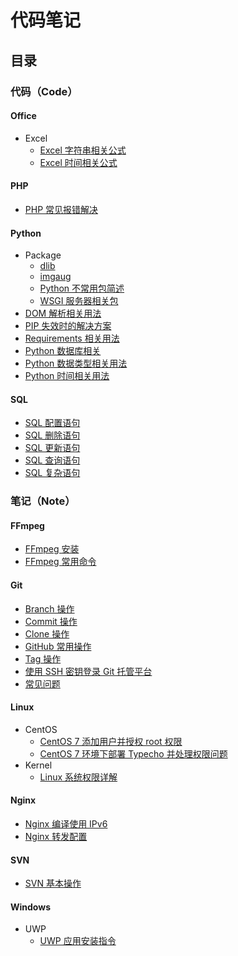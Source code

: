 # 代码笔记


## 目录

### 代码（Code）

#### Office
- Excel
  - [Excel 字符串相关公式](Code/Office/Excel/Excel公式：字符串)
  - [Excel 时间相关公式](Code/Office/Excel/Excel公式：时间)

#### PHP
- [PHP 常见报错解决](Code/PHP/PHP常见报错解决)

#### Python
- Package
  - [dlib](Code/Python/Package/dlib)
  - [imgaug](Code/Python/Package/imgaug)
  - [Python 不常用包简述](Code/Python/Package/summary)
  - [WSGI 服务器相关包](Code/Python/Package/wsgi)
- [DOM 解析相关用法](Code/Python/DOM解析相关)
- [PIP 失效时的解决方案](Code/Python/pip失效解决)
- [Requirements 相关用法](Code/Python/requirements相关)
- [Python 数据库相关](Code/Python/数据库相关)
- [Python 数据类型相关用法](Code/Python/数据类型相关)
- [Python 时间相关用法](Code/Python/时间相关)

#### SQL
- [SQL 配置语句](Code/SQL/SQL配置语句)
- [SQL 删除语句](Code/SQL/SQL删除语句)
- [SQL 更新语句](Code/SQL/SQL更新语句)
- [SQL 查询语句](Code/SQL/SQL查询语句)
- [SQL 复杂语句](Code/SQL/SQL复杂语句)

### 笔记（Note）

#### FFmpeg
- [FFmpeg 安装](Note/FFmpeg/FFmpeg安装方法)
- [FFmpeg 常用命令](Note/FFmpeg/FFmpeg常用命令)

#### Git
- [Branch 操作](Note/Git/Branch操作)
- [Commit 操作](Note/Git/Commit操作)
- [Clone 操作](Note/Git/Clone)
- [GitHub 常用操作](Note/Git/GitHub常用操作)
- [Tag 操作](Note/Git/Tag操作)
- [使用 SSH 密钥登录 Git 托管平台](Note/Git/使用SSH密钥登录)
- [常见问题](Note/Git/常见问题)

#### Linux
- CentOS
  - [CentOS 7 添加用户并授权 root 权限](Note/Linux/CentOS/CentOS7添加用户并授权)
  - [CentOS 7 环境下部署 Typecho 并处理权限问题](Note/Linux/CentOS/CentOS7部署Typecho并限权)
- Kernel
  - [Linux 系统权限详解](Note/Linux/Kernel/Linux权限详解)

#### Nginx
- [Nginx 编译使用 IPv6](Note/Nginx/Nginx编译IPv6)
- [Nginx 转发配置](Note/Nginx/Nginx转发配置)

#### SVN
- [SVN 基本操作](Note/SVN/SVN基本操作)

#### Windows
- UWP
  - [UWP 应用安装指令](Note/Windows/UWP/应用安装指令)
